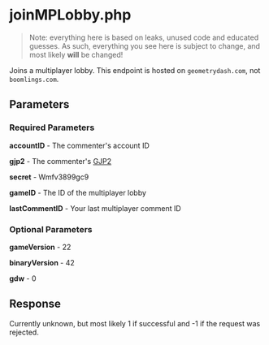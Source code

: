# joinMPLobby.php

> Note: everything here is based on leaks, unused code and educated guesses. As such, everything you see here is subject to change, and most likely **will** be changed!

Joins a multiplayer lobby. This endpoint is hosted on `geometrydash.com`, not `boomlings.com`.

## Parameters

### Required Parameters

**accountID** - The commenter's account ID

**gjp2** - The commenter's [GJP2](/topics/encryption/gjp.md)

**secret** - Wmfv3899gc9

**gameID** - The ID of the multiplayer lobby

**lastCommentID** - Your last multiplayer comment ID

### Optional Parameters

**gameVersion** - 22

**binaryVersion** - 42

**gdw** - 0

## Response

Currently unknown, but most likely 1 if successful and -1 if the request was rejected.
